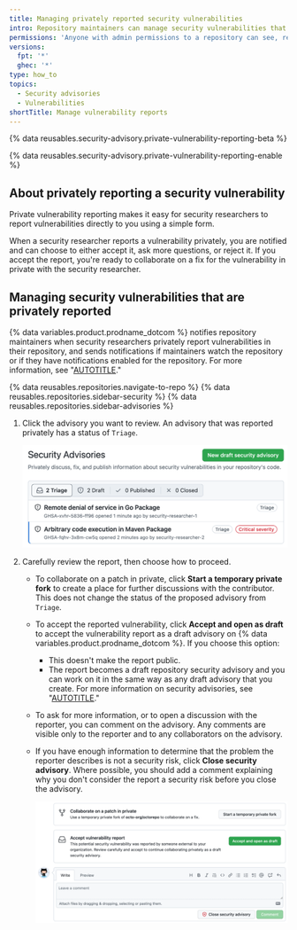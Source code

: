 ```yaml
---
title: Managing privately reported security vulnerabilities
intro: Repository maintainers can manage security vulnerabilities that have been privately reported to them by security reseachers for repositories where private vulnerability reporting is enabled.
permissions: 'Anyone with admin permissions to a repository can see, review, and manage privately-reported vulnerabilities for the repository.'
versions:
  fpt: '*'
  ghec: '*'
type: how_to
topics:
  - Security advisories
  - Vulnerabilities
shortTitle: Manage vulnerability reports
---
```


{% data reusables.security-advisory.private-vulnerability-reporting-beta %}

{% data reusables.security-advisory.private-vulnerability-reporting-enable %}

## About privately reporting a security vulnerability

Private vulnerability reporting makes it easy for security researchers to report vulnerabilities directly to you using a simple form. 

When a security researcher reports a vulnerability privately, you are notified and can choose to either accept it, ask more questions, or reject it. If you accept the report, you're ready to collaborate on a fix for the vulnerability in private with the security researcher.

## Managing security vulnerabilities that are privately reported

{% data variables.product.prodname_dotcom %} notifies repository maintainers when security researchers privately report vulnerabilities in their repository, and sends notifications if maintainers watch the repository or if they have notifications enabled for the repository. For more information, see "[AUTOTITLE](/account-and-profile/managing-subscriptions-and-notifications-on-github/setting-up-notifications/configuring-notifications)."

{% data reusables.repositories.navigate-to-repo %}
{% data reusables.repositories.sidebar-security %}
{% data reusables.repositories.sidebar-advisories %}
1. Click the advisory you want to review. An advisory that was reported privately has a status of `Triage`.
  
   ![Screenshot of a "Security Advisories" list.](/assets/images/help/security/advisory-list.png)
   
2. Carefully review the report, then choose how to proceed.
   - To collaborate on a patch in private, click **Start a temporary private fork** to create a place for further discussions with the contributor. This does not change the status of the proposed advisory from `Triage`.
   - To accept the reported vulnerability, click **Accept and open as draft** to accept the vulnerability report as a draft advisory on {% data variables.product.prodname_dotcom %}. If you choose this option:
      - This doesn't make the report public.
      - The report becomes a draft repository security advisory and you can work on it in the same way as any draft advisory that you create.
     For more information on security advisories, see "[AUTOTITLE](/code-security/security-advisories/repository-security-advisories/about-repository-security-advisories)."
   - To ask for more information, or to open a discussion with the reporter, you can comment on the advisory. Any comments are visible only to the reporter and to any collaborators on the advisory.
   - If you have enough information to determine that the problem the reporter describes is not a security risk, click **Close security advisory**. Where possible, you should add a comment explaining why you don't consider the report a security risk before you close the advisory.

     ![Screenshot showing the options available to the repository maintainer when reviewing an externally submitted vulnerability report.](/assets/images/help/security/advisory-maintainer-options.png)
